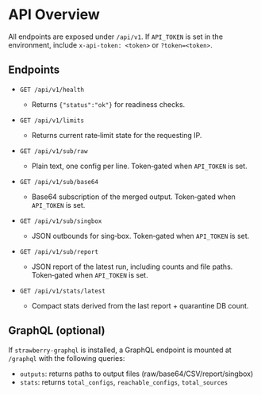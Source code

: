 # API Overview

All endpoints are exposed under `/api/v1`. If `API_TOKEN` is set in the environment, include `x-api-token: <token>` or `?token=<token>`.

## Endpoints

- `GET /api/v1/health`
  - Returns `{"status":"ok"}` for readiness checks.

- `GET /api/v1/limits`
  - Returns current rate‑limit state for the requesting IP.

- `GET /api/v1/sub/raw`
  - Plain text, one config per line. Token‑gated when `API_TOKEN` is set.

- `GET /api/v1/sub/base64`
  - Base64 subscription of the merged output. Token‑gated when `API_TOKEN` is set.

- `GET /api/v1/sub/singbox`
  - JSON outbounds for sing‑box. Token‑gated when `API_TOKEN` is set.

- `GET /api/v1/sub/report`
  - JSON report of the latest run, including counts and file paths. Token‑gated when `API_TOKEN` is set.

- `GET /api/v1/stats/latest`
  - Compact stats derived from the last report + quarantine DB count.

## GraphQL (optional)

If `strawberry-graphql` is installed, a GraphQL endpoint is mounted at `/graphql` with the following queries:

- `outputs`: returns paths to output files (raw/base64/CSV/report/singbox)
- `stats`: returns `total_configs`, `reachable_configs`, `total_sources`

